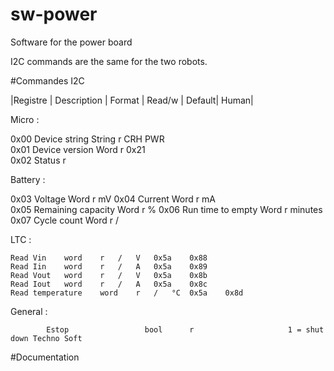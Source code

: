 # sw-power
Software for the power board


I2C commands are the same for the two robots.

#Commandes I2C

|Registre |     Description   |      Format |   Read/w |   Default|     Human|

Micro :

0x00	        Device string	      String	  r	        CRH PWR			
0x01	        Device version	    Word	    r	        0x21	         
0x02	        Status		                    r				
							
Battery :							
							
0x03	        Voltage	            Word	    r		                  mV
0x04	        Current	            Word	    r		                  mA	
0x05	        Remaining capacity	Word	    r		                  %
0x06	        Run time to empty	  Word	    r		                  minutes	
0x07	        Cycle count	        Word	    r		                  /	
							
LTC :							
							
	Read Vin	word	r	/	V	0x5a	0x88
	Read Iin	word	r	/	A	0x5a	0x89
	Read Vout	word	r	/	V	0x5a	0x8b
	Read Iout	word	r	/	A	0x5a	0x8c
	Read temperature	word	r	/	°C	0x5a	0x8d
 
General :

            Estop                 bool      r                     1 = shut down Techno Soft 
  
  
  #Documentation
  
  
  



